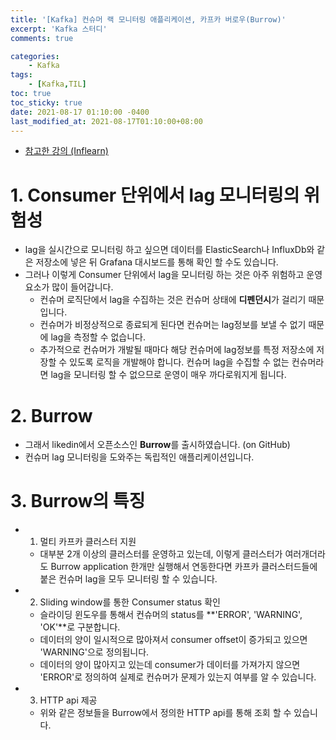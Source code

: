 ```yaml
---
title: '[Kafka] 컨슈머 랙 모니터링 애플리케이션, 카프카 버로우(Burrow)'
excerpt: 'Kafka 스터디'
comments: true

categories:
    - Kafka
tags:
    - [Kafka,TIL]
toc: true
toc_sticky: true
date: 2021-08-17 01:10:00 -0400
last_modified_at: 2021-08-17T01:10:00+08:00
---
```


- [참고한 강의 (Inflearn)](https://www.inflearn.com/course/%EC%95%84%ED%8C%8C%EC%B9%98-%EC%B9%B4%ED%94%84%EC%B9%B4-%EC%9E%85%EB%AC%B8/lecture/67221?tab=curriculum)

# 1. Consumer 단위에서 lag 모니터링의 위험성
- lag을 실시간으로 모니터링 하고 싶으면 데이터를 ElasticSearch나 InfluxDb와 같은 저장소에 넣은 뒤 Grafana 대시보드를 통해 확인 할 수도 있습니다.
- 그러나 이렇게 Consumer 단위에서 lag을 모니터링 하는 것은 아주 위험하고 운영요소가 많이 들어갑니다.
  - 컨슈머 로직단에서 lag을 수집하는 것은 컨슈머 상태에 **디펜던시**가 걸리기 때문입니다.
  - 컨슈머가 비정상적으로 종료되게 된다면 컨슈머는 lag정보를 보낼 수 없기 때문에 lag을 측정할 수 없습니다.
  - 추가적으로 컨슈머가 개발될 때마다 해당 컨슈머에 lag정보를 특정 저장소에 저장할 수 있도록 로직을 개발해야 합니다. 컨슈머 lag을 수집할 수 없는 컨슈머라면 lag을 모니터링 할 수 없으므로 운영이 매우 까다로워지게 됩니다.

# 2. Burrow
- 그래서 likedin에서 오픈소스인 **Burrow**를 출시하였습니다. (on GitHub)
- 컨슈머 lag 모니터링을 도와주는 독립적인 애플리케이션입니다.

# 3. Burrow의 특징
- 1. 멀티 카프카 클러스터 지원
  - 대부분 2개 이상의 클러스터를 운영하고 있는데, 이렇게 클러스터가 여러개더라도 Burrow application 한개만 실행해서 연동한다면 카프카 클러스터드들에 붙은 컨슈머 lag을 모두 모니터링 할 수 있습니다.
- 2. Sliding window를 통한 Consumer status 확인
  - 슬라이딩 윈도우를 통해서 컨슈머의 status를 **'ERROR', 'WARNING', 'OK'**로 구분합니다.
  - 데이터의 양이 일시적으로 많아져서 consumer offset이 증가되고 있으면 'WARNING'으로 정의됩니다.
  - 데이터의 양이 많아지고 있는데 consumer가 데이터를 가져가지 않으면 'ERROR'로 정의하여 실제로 컨슈머가 문제가 있는지 여부를 알 수 있습니다.
- 3. HTTP api 제공
  - 위와 같은 정보들을 Burrow에서 정의한 HTTP api를 통해 조회 할 수 있습니다.
